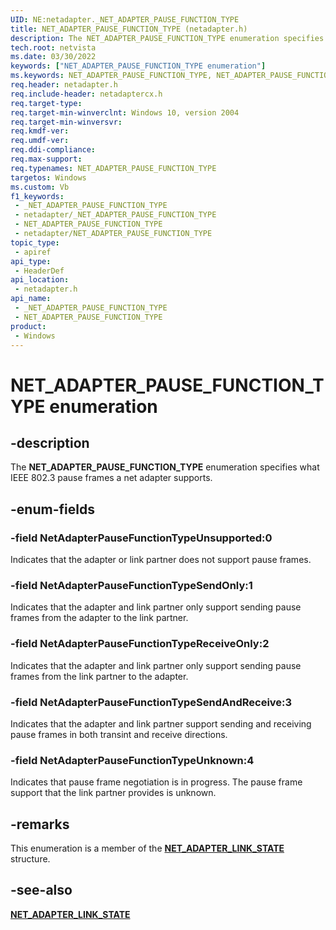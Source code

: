 ```yaml
---
UID: NE:netadapter._NET_ADAPTER_PAUSE_FUNCTION_TYPE
title: NET_ADAPTER_PAUSE_FUNCTION_TYPE (netadapter.h)
description: The NET_ADAPTER_PAUSE_FUNCTION_TYPE enumeration specifies what IEEE 802.3 pause frames a net adapter supports.
tech.root: netvista
ms.date: 03/30/2022
keywords: ["NET_ADAPTER_PAUSE_FUNCTION_TYPE enumeration"]
ms.keywords: NET_ADAPTER_PAUSE_FUNCTION_TYPE, NET_ADAPTER_PAUSE_FUNCTION_TYPE,
req.header: netadapter.h
req.include-header: netadaptercx.h
req.target-type: 
req.target-min-winverclnt: Windows 10, version 2004
req.target-min-winversvr: 
req.kmdf-ver: 
req.umdf-ver: 
req.ddi-compliance: 
req.max-support: 
req.typenames: NET_ADAPTER_PAUSE_FUNCTION_TYPE
targetos: Windows
ms.custom: Vb
f1_keywords:
 - _NET_ADAPTER_PAUSE_FUNCTION_TYPE
 - netadapter/_NET_ADAPTER_PAUSE_FUNCTION_TYPE
 - NET_ADAPTER_PAUSE_FUNCTION_TYPE
 - netadapter/NET_ADAPTER_PAUSE_FUNCTION_TYPE
topic_type:
 - apiref
api_type:
 - HeaderDef
api_location:
 - netadapter.h
api_name:
 - _NET_ADAPTER_PAUSE_FUNCTION_TYPE
 - NET_ADAPTER_PAUSE_FUNCTION_TYPE
product:
 - Windows
---
```


# NET_ADAPTER_PAUSE_FUNCTION_TYPE enumeration


## -description

The **NET_ADAPTER_PAUSE_FUNCTION_TYPE** enumeration specifies what IEEE 802.3 pause frames a net adapter supports.

## -enum-fields

### -field NetAdapterPauseFunctionTypeUnsupported:0 

Indicates that the adapter or link partner does not support pause frames.

### -field NetAdapterPauseFunctionTypeSendOnly:1 

Indicates that the adapter and link partner only support sending pause frames from the adapter to the link partner.

### -field NetAdapterPauseFunctionTypeReceiveOnly:2 

Indicates that the adapter and link partner only support sending pause frames from the link partner to the adapter.

### -field NetAdapterPauseFunctionTypeSendAndReceive:3 

Indicates that the adapter and link partner support sending and receiving pause frames in both transint and receive directions.

### -field NetAdapterPauseFunctionTypeUnknown:4 

Indicates that pause frame negotiation is in progress. The pause frame support that the link partner provides is unknown.

## -remarks

This enumeration is a member of the [**NET_ADAPTER_LINK_STATE**](../netadapter/ns-netadapter-_net_adapter_link_state.md) structure.

## -see-also

[**NET_ADAPTER_LINK_STATE**](../netadapter/ns-netadapter-_net_adapter_link_state.md)

